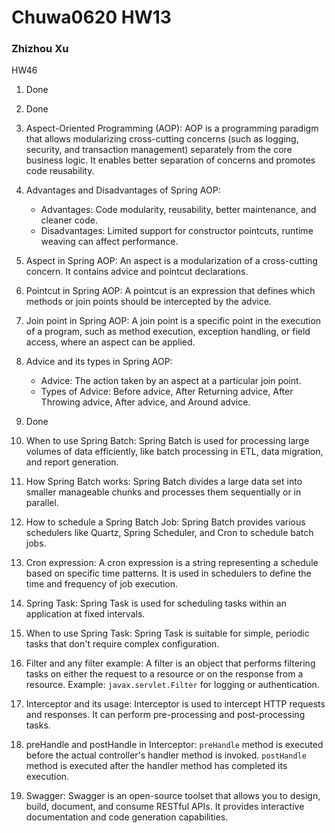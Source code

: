 # Chuwa0620 HW13
### Zhizhou Xu
HW46

1. Done

2. Done

3. Aspect-Oriented Programming (AOP): AOP is a programming paradigm that allows modularizing cross-cutting concerns (such as logging, security, and transaction management) separately from the core business logic. It enables better separation of concerns and promotes code reusability.

4. Advantages and Disadvantages of Spring AOP:
    - Advantages: Code modularity, reusability, better maintenance, and cleaner code.
    - Disadvantages: Limited support for constructor pointcuts, runtime weaving can affect performance.

5. Aspect in Spring AOP: An aspect is a modularization of a cross-cutting concern. It contains advice and pointcut declarations.

6. Pointcut in Spring AOP: A pointcut is an expression that defines which methods or join points should be intercepted by the advice.

7. Join point in Spring AOP: A join point is a specific point in the execution of a program, such as method execution, exception handling, or field access, where an aspect can be applied.

8. Advice and its types in Spring AOP:
    - Advice: The action taken by an aspect at a particular join point.
    - Types of Advice: Before advice, After Returning advice, After Throwing advice, After advice, and Around advice.

9. Done

10. When to use Spring Batch: Spring Batch is used for processing large volumes of data efficiently, like batch processing in ETL, data migration, and report generation.

11. How Spring Batch works: Spring Batch divides a large data set into smaller manageable chunks and processes them sequentially or in parallel.

12. How to schedule a Spring Batch Job: Spring Batch provides various schedulers like Quartz, Spring Scheduler, and Cron to schedule batch jobs.

13. Cron expression: A cron expression is a string representing a schedule based on specific time patterns. It is used in schedulers to define the time and frequency of job execution.

14. Spring Task: Spring Task is used for scheduling tasks within an application at fixed intervals.

15. When to use Spring Task: Spring Task is suitable for simple, periodic tasks that don't require complex configuration.

16. Filter and any filter example: A filter is an object that performs filtering tasks on either the request to a resource or on the response from a resource. Example: `javax.servlet.Filter` for logging or authentication.

17. Interceptor and its usage: Interceptor is used to intercept HTTP requests and responses. It can perform pre-processing and post-processing tasks.

18. preHandle and postHandle in Interceptor: `preHandle` method is executed before the actual controller's handler method is invoked. `postHandle` method is executed after the handler method has completed its execution.

19. Swagger: Swagger is an open-source toolset that allows you to design, build, document, and consume RESTful APIs. It provides interactive documentation and code generation capabilities.
